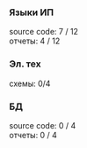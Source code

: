 ### Языки ИП ###

source code: 7 / 12 <br>
отчеты: 4 / 12

### Эл. тех ###

схемы: 0/4

### БД ###

source code: 0 / 4 <br>
отчеты: 0 / 4
